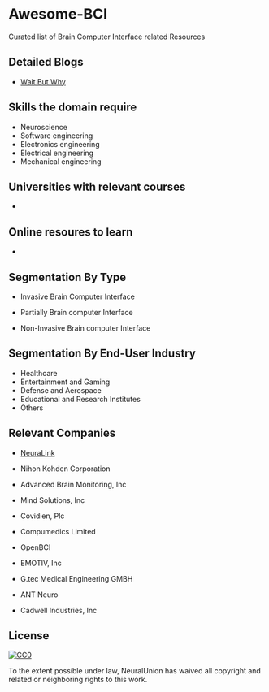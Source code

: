 # Awesome-BCI
Curated list of Brain Computer Interface related Resources

## Detailed Blogs

- [Wait But Why](https://waitbutwhy.com/2017/04/neuralink.html)


## Skills the domain require

- Neuroscience
- Software engineering
- Electronics engineering
- Electrical engineering
- Mechanical engineering

## Universities with relevant courses

- 

## Online resoures to learn

- 

## Segmentation By Type



- Invasive Brain Computer Interface

- Partially Brain computer Interface

- Non-Invasive Brain computer Interface


## Segmentation By End-User Industry

- Healthcare
- Entertainment and Gaming
- Defense and Aerospace
- Educational and Research Institutes
- Others

## Relevant Companies

- [NeuraLink](https://www.neuralink.com/)

- Nihon Kohden Corporation
- Advanced Brain Monitoring, Inc
- Mind Solutions, Inc
- Covidien, Plc
- Compumedics Limited
- OpenBCI
- EMOTIV, Inc
- G.tec Medical Engineering GMBH
- ANT Neuro
- Cadwell Industries, Inc


## License

[![CC0](http://mirrors.creativecommons.org/presskit/buttons/88x31/svg/cc-zero.svg)](https://creativecommons.org/publicdomain/zero/1.0/)

To the extent possible under law, NeuralUnion has waived all copyright and related or neighboring rights to this work.

